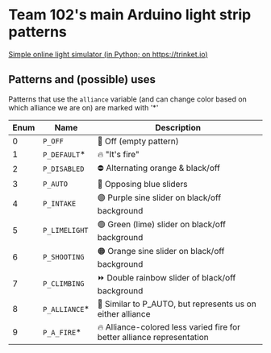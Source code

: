 # Team 102's main Arduino light strip patterns
[Simple online light simulator (in Python; on https://trinket.io)](https://trinket.io/python/502dfc496f?runOption=run&showInstructions=true)

## Patterns and (possible) uses
Patterns that use the `alliance` variable (and can change color based on which alliance we are on) are marked with '*'

| Enum | Name | Description |
| ---- | ---- | ----------- |
| 0 | `P_OFF` | 🚫 Off (empty pattern) |
| 1 | `P_DEFAULT`* | 🔥 "It's fire" |
| 2 | `P_DISABLED` | ⛔ Alternating orange & black/off |
| 3 | `P_AUTO` | 🔁 Opposing blue sliders |
| 4 | `P_INTAKE` | 🟣 Purple sine slider on black/off background |
| 5 | `P_LIMELIGHT` | 🟢 Green (lime) slider on black/off background |
| 6 | `P_SHOOTING` | 🟠 Orange sine slider on black/off background |
| 7 | `P_CLIMBING` | ⏩ Double rainbow slider of black/off background |
| 8 | `P_ALLIANCE`* | 🚩 Similar to P_AUTO, but represents us on either alliance |
| 9 | `P_A_FIRE`* | 🔥 Alliance-colored less varied fire for better alliance representation |